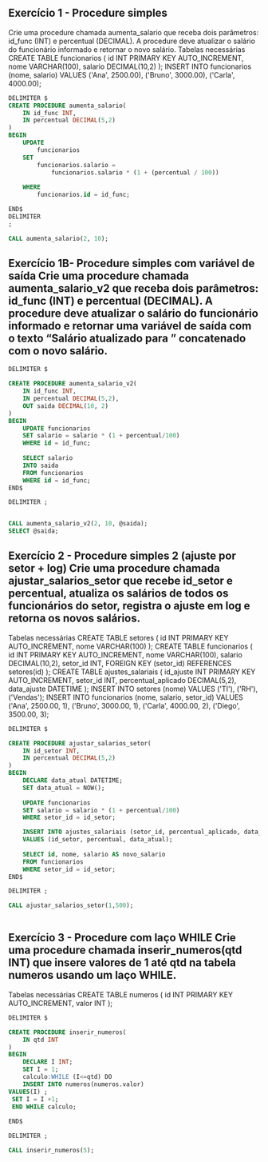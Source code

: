 
## Exercício 1 - Procedure simples
Crie uma procedure chamada aumenta_salario que receba dois parâmetros: id_func (INT) e
percentual (DECIMAL). A procedure deve atualizar o salário do funcionário informado e retornar
o novo salário.
Tabelas necessárias
CREATE TABLE funcionarios (
 id INT PRIMARY KEY AUTO_INCREMENT,
 nome VARCHAR(100),
 salario DECIMAL(10,2)
);
INSERT INTO funcionarios (nome, salario) VALUES
('Ana', 2500.00),
('Bruno', 3000.00),
('Carla', 4000.00);



```sql
DELIMITER $
CREATE PROCEDURE aumenta_salario(
    IN id_func INT,
    IN percentual DECIMAL(5,2)
)
BEGIN
    UPDATE
        funcionarios
    SET
        funcionarios.salario =
            funcionarios.salario * (1 + (percentual / 100))
        
    WHERE
        funcionarios.id = id_func;

END$
DELIMITER
;

CALL aumenta_salario(2, 10);
```

## Exercício 1B- Procedure simples com variável de saída Crie uma procedure chamada aumenta_salario_v2 que receba dois parâmetros: id_func (INT) e percentual (DECIMAL). A procedure deve atualizar o salário do funcionário informado e retornar uma variável de saída com o texto “Salário atualizado para ” concatenado com o novo salário.

```sql 
DELIMITER $

CREATE PROCEDURE aumenta_salario_v2(
    IN id_func INT,
    IN percentual DECIMAL(5,2),
    OUT saida DECIMAL(10, 2)
)
BEGIN
    UPDATE funcionarios 
    SET salario = salario * (1 + percentual/100)
    WHERE id = id_func;
    
    SELECT salario
    INTO saida
    FROM funcionarios
    WHERE id = id_func;
END$

DELIMITER ;


CALL aumenta_salario_v2(2, 10, @saida);
SELECT @saida;
```


## Exercício 2 - Procedure simples 2 (ajuste por setor + log) Crie uma procedure chamada ajustar_salarios_setor que recebe id_setor e percentual, atualiza os salários de todos os funcionários do setor, registra o ajuste em log e retorna os novos salários.
Tabelas necessárias
CREATE TABLE setores (
 id INT PRIMARY KEY AUTO_INCREMENT,
 nome VARCHAR(100)
);
CREATE TABLE funcionarios (
 id INT PRIMARY KEY AUTO_INCREMENT,
 nome VARCHAR(100),
 salario DECIMAL(10,2),
 setor_id INT,
 FOREIGN KEY (setor_id) REFERENCES setores(id)
);
CREATE TABLE ajustes_salariais (
 id_ajuste INT PRIMARY KEY AUTO_INCREMENT,
 setor_id INT,
 percentual_aplicado DECIMAL(5,2),
 data_ajuste DATETIME
);
INSERT INTO setores (nome) VALUES ('TI'), ('RH'), ('Vendas');
INSERT INTO funcionarios (nome, salario, setor_id) VALUES
('Ana', 2500.00, 1),
('Bruno', 3000.00, 1),
('Carla', 4000.00, 2),
('Diego', 3500.00, 3);

```sql
DELIMITER $

CREATE PROCEDURE ajustar_salarios_setor(
    IN id_setor INT,
    IN percentual DECIMAL(5,2)
)
BEGIN
    DECLARE data_atual DATETIME;
    SET data_atual = NOW();
       
    UPDATE funcionarios 
    SET salario = salario * (1 + percentual/100)
    WHERE setor_id = id_setor;    

    INSERT INTO ajustes_salariais (setor_id, percentual_aplicado, data_ajuste)
    VALUES (id_setor, percentual, data_atual);
    
    SELECT id, nome, salario AS novo_salario
    FROM funcionarios
    WHERE setor_id = id_setor;
END$

DELIMITER ;

CALL ajustar_salarios_setor(1,500);
                           
```

## Exercício 3 - Procedure com laço WHILE Crie uma procedure chamada inserir_numeros(qtd INT) que insere valores de 1 até qtd na tabela numeros usando um laço WHILE.
Tabelas necessárias
CREATE TABLE numeros (
 id INT PRIMARY KEY AUTO_INCREMENT,
 valor INT
);


```sql
DELIMITER $

CREATE PROCEDURE inserir_numeros(
    IN qtd INT
)
BEGIN
    DECLARE I INT;
    SET I = 1;
   	calculo:WHILE (I<=qtd) DO
	INSERT INTO numeros(numeros.valor)
VALUES(I) ; 
 SET I = I +1;
 END WHILE calculo;
   
END$

DELIMITER ;

CALL inserir_numeros(5);
```